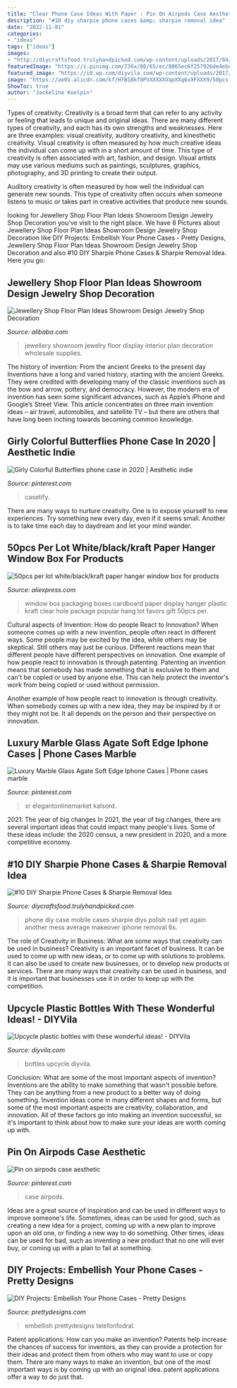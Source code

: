 ```yaml
---
title: "Clear Phone Case Ideas With Paper : Pin On Airpods Case Aesthetic"
description: "#10 diy sharpie phone cases &amp; sharpie removal idea"
date: "2022-11-01"
categories:
- "ideas"
tags: ["ideas"]
images:
- "http://diycraftsfood.trulyhandpicked.com/wp-content/uploads/2017/04/DIY-Sharpie-Phone-Case-Crafts-7.jpg"
featuredImage: "https://i.pinimg.com/736x/80/65/ec/8065ec6f257926de4ebee0ce97e56177.jpg"
featured_image: "https://i0.wp.com/diyvila.com/wp-content/uploads/2017/10/upcycle-plastic-bottles-3.jpg"
image: "https://ae01.alicdn.com/kf/HTB1Bkf8PVXXXXXVapXXq6xXFXXX9/50pcs-per-lot-white-black-kraft-paper-hanger-window-box-for-products-favors-display-Popular-cardboard.jpg"
ShowToc: true
author: "Jackeline Koelpin"
---
```



Types of creativity:
Creativity is a broad term that can refer to any activity or feeling that leads to unique and original ideas. There are many different types of creativity, and each has its own strengths and weaknesses. Here are three examples: visual creativity, auditory creativity, and kinesthetic creativity.
Visual creativity is often measured by how much creative ideas the individual can come up with in a short amount of time. This type of creativity is often associated with art, fashion, and design. Visual artists may use various mediums such as paintings, sculptures, graphics, photography, and 3D printing to create their output.

Auditory creativity is often measured by how well the individual can generate new sounds. This type of creativity often occurs when someone listens to music or takes part in creative activities that produce new sounds.

	

		
looking for Jewellery Shop Floor Plan Ideas Showroom Design Jewelry Shop Decoration you've visit to the right place. We have 8 Pictures about Jewellery Shop Floor Plan Ideas Showroom Design Jewelry Shop Decoration like DIY Projects: Embellish Your Phone Cases - Pretty Designs, Jewellery Shop Floor Plan Ideas Showroom Design Jewelry Shop Decoration and also #10 DIY Sharpie Phone Cases &amp; Sharpie Removal Idea. Here you go:
		
    
## Jewellery Shop Floor Plan Ideas Showroom Design Jewelry Shop Decoration

<img loading=lazy src="https://sc01.alicdn.com/kf/HTB1WcBha.LrK1Rjy1zbq6AenFXaP/236905571/HTB1WcBha.LrK1Rjy1zbq6AenFXaP.jpg" onerror="this.onerror=null;this.src='https://tse2.mm.bing.net/th?id=OIP.T-PenuyP0OtLaxPVlj6v6QHaFj&amp;pid=15.1';" alt="Jewellery Shop Floor Plan Ideas Showroom Design Jewelry Shop Decoration">

_Source: alibaba.com_

>jewellery showroom jewelry floor display interior plan decoration wholesale supplies. 

	

The history of invention: From the ancient Greeks to the present day
Inventions have a long and varied history, starting with the ancient Greeks. They were credited with developing many of the classic inventions such as the bow and arrow, pottery, and democracy. However, the modern era of invention has seen some significant advances, such as Apple’s iPhone and Google’s Street View. This article concentrates on three main invention ideas – air travel, automobiles, and satellite TV – but there are others that have long been inching towards becoming common knowledge.

    
## Girly Colorful Butterflies Phone Case In 2020 | Aesthetic Indie

<img loading=lazy src="https://i.pinimg.com/736x/80/65/ec/8065ec6f257926de4ebee0ce97e56177.jpg" onerror="this.onerror=null;this.src='https://tse4.mm.bing.net/th?id=OIP.WYu2O61-dWsiXrRtPPoylwHaNK&amp;pid=15.1';" alt="Girly Colorful Butterflies phone case in 2020 | Aesthetic indie">

_Source: pinterest.com_

>casetify. 

	

There are many ways to nurture creativity. One is to expose yourself to new experiences. Try something new every day, even if it seems small. Another is to take time each day to daydream and let your mind wander.

    
## 50pcs Per Lot White/black/kraft Paper Hanger Window Box For Products

<img loading=lazy src="https://ae01.alicdn.com/kf/HTB1Bkf8PVXXXXXVapXXq6xXFXXX9/50pcs-per-lot-white-black-kraft-paper-hanger-window-box-for-products-favors-display-Popular-cardboard.jpg" onerror="this.onerror=null;this.src='https://tse3.mm.bing.net/th?id=OIP.hVATFqVSVP7WW-B_hZlXJgHaHa&amp;pid=15.1';" alt="50pcs per lot white/black/kraft paper hanger window box for products">

_Source: aliexpress.com_

>window box packaging boxes cardboard paper display hanger plastic kraft clear hole package popular hang lot favors gift 50pcs per. 

	

Cultural aspects of Invention: How do people React to Innovation?
When someone comes up with a new invention, people often react in different ways. Some people may be excited by the idea, while others may be skeptical. Still others may just be curious. Different reactions mean that different people have different perspectives on innovation. 
One example of how people react to innovation is through patenting. Patenting an invention means that somebody has made something that is exclusive to them and can't be copied or used by anyone else. This can help protect the inventor's work from being copied or used without permission. 

Another example of how people react to innovation is through creativity. When somebody comes up with a new idea, they may be inspired by it or they might not be. It all depends on the person and their perspective on innovation.

    
## Luxury Marble Glass Agate Soft Edge Iphone Cases | Phone Cases Marble

<img loading=lazy src="https://i.pinimg.com/736x/58/8b/5f/588b5f3c232cb0d4659ef702cb37acc3.jpg" onerror="this.onerror=null;this.src='https://tse4.mm.bing.net/th?id=OIP.4TORgCGx8jWLJgIXtaqy2wHaHZ&amp;pid=15.1';" alt="Luxury Marble Glass Agate Soft Edge Iphone Cases | Phone cases marble">

_Source: pinterest.com_

>xr elegantonlinemarket kalsord. 

	

2021: The year of big changes
In 2021, the year of big changes, there are several important ideas that could impact many people's lives. Some of these ideas include: the 2020 census, a new president in 2020, and a more competitive economy.

    
## #10 DIY Sharpie Phone Cases &amp; Sharpie Removal Idea

<img loading=lazy src="http://diycraftsfood.trulyhandpicked.com/wp-content/uploads/2017/04/DIY-Sharpie-Phone-Case-Crafts-7.jpg" onerror="this.onerror=null;this.src='https://tse3.mm.bing.net/th?id=OIP.iR6ol-VZCRsUGZRXfxpCSwHaLH&amp;pid=15.1';" alt="#10 DIY Sharpie Phone Cases &amp; Sharpie Removal Idea">

_Source: diycraftsfood.trulyhandpicked.com_

>phone diy case mobile cases sharpie diys polish nail yet again another mess average makeover iphone removal 6s. 

	

The role of Creativity in Business: What are some ways that creativity can be used in business?
Creativity is an important facet of business. It can be used to come up with new ideas, or to come up with solutions to problems. It can also be used to create new businesses, or to develop new products or services. There are many ways that creativity can be used in business, and it is important that businesses use it in order to keep up with the competition.

    
## Upcycle Plastic Bottles With These Wonderful Ideas! - DIYVila

<img loading=lazy src="https://i0.wp.com/diyvila.com/wp-content/uploads/2017/10/upcycle-plastic-bottles-3.jpg" onerror="this.onerror=null;this.src='https://tse4.mm.bing.net/th?id=OIP.o1U92OfXkBMS6RuSH-Y2dAHaJ3&amp;pid=15.1';" alt="Upcycle plastic bottles with these wonderful ideas! - DIYVila">

_Source: diyvila.com_

>bottles upcycle diyvila. 

	

Conclusion: What are some of the most important aspects of invention?
Inventions are the ability to make something that wasn't possible before. They can be anything from a new product to a better way of doing something. Invention ideas come in many different shapes and forms, but some of the most important aspects are creativity, collaboration, and innovation. All of these factors go into making an invention successful, so it's important to think about how to make sure your ideas are worth coming up with.

    
## Pin On Airpods Case Aesthetic

<img loading=lazy src="https://i.pinimg.com/736x/c0/b6/20/c0b620f554c4afdfa5496ae3b61da44c.jpg" onerror="this.onerror=null;this.src='https://tse1.mm.bing.net/th?id=OIP.yRWTPRPoQetFkbzEmu6TmgHaHa&amp;pid=15.1';" alt="Pin on airpods case aesthetic">

_Source: pinterest.com_

>case airpods. 

	

Ideas are a great source of inspiration and can be used in different ways to improve someone's life. Sometimes, ideas can be used for good, such as creating a new idea for a project, coming up with a new plan to improve upon an old one, or finding a new way to do something. Other times, ideas can be used for bad, such as inventing a new product that no one will ever buy, or coming up with a plan to fail at something.

    
## DIY Projects: Embellish Your Phone Cases - Pretty Designs

<img loading=lazy src="https://www.prettydesigns.com/wp-content/uploads/2015/03/DIY-Phone-Case-with-Buttons.jpg" onerror="this.onerror=null;this.src='https://tse4.mm.bing.net/th?id=OIP.uIgkzCJJeufpcUToTh5QKQHaJ6&amp;pid=15.1';" alt="DIY Projects: Embellish Your Phone Cases - Pretty Designs">

_Source: prettydesigns.com_

>embellish prettydesigns telefonfodral. 

	

Patent applications: How can you make an invention?
Patents help increase the chances of success for inventors, as they can provide a protection for their ideas and protect them from others who may want to use or copy them. There are many ways to make an invention, but one of the most important ways is by coming up with an original idea. patent applications offer a way to do just that.

